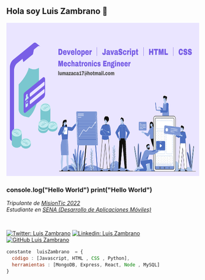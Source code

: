 ## Hola soy Luis Zambrano 👋
<div>
<p style = 'text-align:center;'>
<img src="https://github.com/IngLuisZambrano/IngLuisZambrano/blob/main/Developer%20ll%20JavaScript%20ll%20HTML%20ll%20CSS%20ll%20Angular%20ll%20Vue%20ll%20React%20Python.png" alt="Luis Zambrano" width="100%" height="400px">
</p>
</div>

### console.log("Hello World")   print("Hello World")

<p><em>Tripulante de <a href="https://www.misiontic2022.gov.co/portal/"> MisionTic 2022 </a></br>
Estudiante en <a href="https://www.sena.edu.co/es-co/Paginas/default.aspx"> SENA (Desarrollo de Aplicaciones Móviles) </a>
</em></p><br>

[![ Twitter: Luis Zambrano](https://img.shields.io/twitter/follow/LuisMan31549729?style=social)](https://twitter.com/LuisMan31549729)
[![ Linkedin: Luis Zambrano](https://img.shields.io/badge/-LuisZambrano-blue?style=flat-square&logo=Linkedin&logoColor=white&link=https://www.linkedin.com/in/luis-manuel-zambrano-caballero-77b7a6202)](https://www.linkedin.com/en/luis-manuel-zambrano-caballero-77b7a6202)
[![ GitHub Luis Zambrano](https://img.shields.io/github/followers/IngLuisZambrano?label=follow&style=social)](https://github.com/IngLuisZambrano)

```javascript
constante  luisZambrano  = {
  código : [Javascript, HTML , CSS , Python],
  herramientas : [MongoDB, Express, React, Node , MySQL]
}
```
